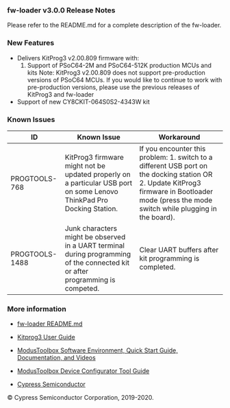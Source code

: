 ### fw-loader v3.0.0 Release Notes

Please refer to the README.md for a complete description of the fw-loader.

### New Features

- Delivers KitProg3 v2.00.809 firmware with:
    1. Support of PSoC64-2M and PSoC64-512K production MCUs and kits
    Note: KitProg3 v2.00.809 does not support pre-production versions of PSoC64 MCUs. If you would like to continue to work with pre-production versions, please use the previous releases of KitProg3 and fw-loader
- Support  of new CY8CKIT-064S0S2-4343W kit

### Known Issues

| ID                                | Known Issue                       | Workaround                          |
|-----------------------------------|-----------------------------------|-----------------------------------|
|  PROGTOOLS-768 | KitProg3 firmware might not be updated properly on a particular USB port on some Lenovo ThinkPad Pro Docking Station.  |  If you encounter this problem: 1. switch to a different USB port on the docking station OR 2. Update KitProg3 firmware in Bootloader mode (press the mode switch while plugging in the board). |
|  PROGTOOLS-1488 | Junk characters might be observed in a UART terminal during programming of the connected kit or after programming is competed. | Clear UART buffers after kit programming is completed.   |


### More information

-   [fw-loader
    README.md](https://github.com/cypresssemiconductorco/Firmware-loader/blob/master/README.md)

-   [Kitprog3 User
    Guide](https://www.cypress.com/documentation/development-kitsboards/kitprog-user-guide)

-   [ModusToolbox Software Environment, Quick Start Guide, Documentation, and
    Videos](https://www.cypress.com/products/modustoolbox-software-environment)

-   [ModusToolbox Device Configurator Tool
    Guide](https://www.cypress.com/ModusToolboxDeviceConfig)

-   [Cypress Semiconductor](http://www.cypress.com)

© Cypress Semiconductor Corporation, 2019-2020.
